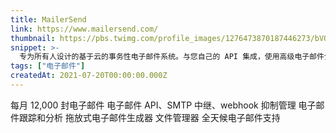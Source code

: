 ```yaml
---
title: MailerSend
link: https://www.mailersend.com/
thumbnail: https://pbs.twimg.com/profile_images/1276473870187446273/bVOuSZDb_400x400.png
snippet: >-
  专为所有人设计的基于云的事务性电子邮件系统。与您自己的 API 集成，使用高级电子邮件分析并使用动态电子邮件模板。
tags: ["电子邮件"]
createdAt: 2021-07-20T00:00:00.000Z
---
```

每月 12,000 封电子邮件
电子邮件 API、SMTP 中继、webhook
抑制管理
电子邮件跟踪和分析
拖放式电子邮件生成器
文件管理器
全天候电子邮件支持